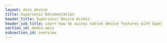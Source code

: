 ```yaml
---
layout: docs_device
title: Supersonic Documentation
header_title: Supersonic Device Access
header_sub_title: Learn how to access native device features with Supersonic.
section_id: media-apis
subsection_id: overview
---
```

